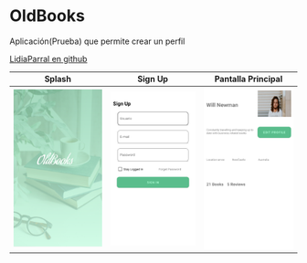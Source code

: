 # OldBooks
 Aplicación(Prueba) que permite crear un perfil 

[LidiaParral en github](https://github.com/LidiaParral)

Splash | Sign Up | Pantalla Principal
------ | ----- | ------------------
![](img/Splash.png) | ![](img/SignUp.png) | ![](img/Main.png)
